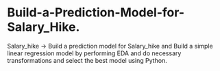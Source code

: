 # Build-a-Prediction-Model-for-Salary_Hike.
Salary_hike -> Build a prediction model for Salary_hike and Build a simple linear regression model by performing EDA and do necessary transformations and select the best model using Python.
